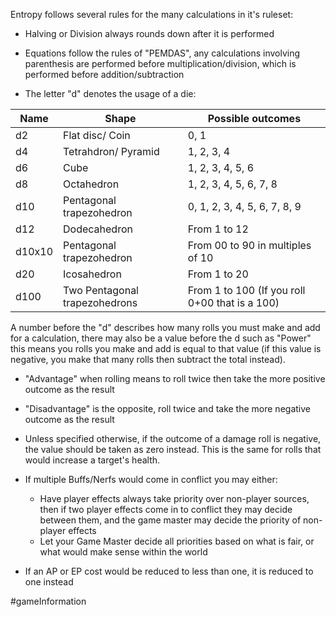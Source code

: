 Entropy follows several rules for the many calculations in it's ruleset:

- Halving or Division always rounds down after it is performed

- Equations follow the rules of "PEMDAS", any calculations involving parenthesis are performed before multiplication/division, which is performed before addition/subtraction

- The letter "d" denotes the usage of a die:

| Name   | Shape                         | Possible outcomes                              |
| ------ | ----------------------------- | ---------------------------------------------- |
| d2     | Flat disc/ Coin               | 0, 1                                           |
| d4     | Tetrahdron/ Pyramid           | 1, 2, 3, 4                                     |
| d6     | Cube                          | 1, 2, 3, 4, 5, 6                               |
| d8     | Octahedron                    | 1, 2, 3, 4, 5, 6, 7, 8                         |
| d10    | Pentagonal trapezohedron      | 0, 1, 2, 3, 4, 5, 6, 7, 8, 9                   |
| d12    | Dodecahedron                  | From 1 to 12                                   |
| d10x10 | Pentagonal trapezohedron      | From 00 to 90 in multiples of 10               |
| d20    | Icosahedron                   | From 1 to 20                                   |
| d100   | Two Pentagonal trapezohedrons | From 1 to 100 (If you roll 0+00 that is a 100) |

  A number before the "d" describes how many rolls you must make and add for a calculation, there may also be a value before the d such as "Power" this means you rolls you make and add is equal to that value (if this value is negative, you make that many rolls then subtract the total instead).

- "Advantage" when rolling means to roll twice then take the more positive outcome as the result

- "Disadvantage" is the opposite, roll twice and take the more negative outcome as the result 

- Unless specified otherwise, if the outcome of a damage roll is negative, the value should be taken as zero instead. This is the same for rolls that would increase a target's health.

- If multiple Buffs/Nerfs would come in conflict you may either:

	- Have player effects always take priority over non-player sources, then if two player effects come in to conflict they may decide between them, and the game master may decide the priority of non-player effects
	- Let your Game Master decide all priorities based on what is fair, or what would make sense within the world

- If an AP or EP cost would be reduced to less than one, it is reduced to one instead

#gameInformation 